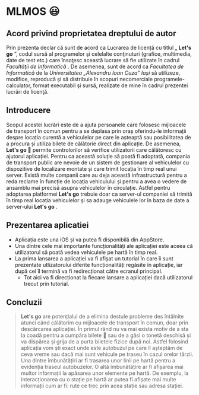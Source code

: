 # MLMOS   :smiley:
## Acord privind proprietatea dreptului de autor 
Prin prezenta declar că sunt de acord ca Lucrarea de licență cu titlul „ **Let's go** ”,
codul sursă al programelor şi celelalte conţinuturi (grafice, multimedia, date de test etc.)
care însoţesc această lucrare să fie utilizate în cadrul *Facultăţii de Informatică* .
De asemenea, sunt de acord ca *Facultatea de Informatică* de la *Universitatea
„Alexandru Ioan Cuza” Iași* să utilizeze, modifice, reproducă şi să distribuie în scopuri
necomerciale programele-calculator, format executabil şi sursă, realizate de mine în cadrul
prezentei lucrări de licenţă.

## Introducere
Scopul acestei lucrări este de a ajuta persoanele care folosesc mijloacele de transport
în comun pentru a se deplasa prin oraș oferindu-le informații despre locația curentă a
vehiculelor pe care le așteaptă sau posibilitatea de a procura și utiliza bilete de călătorie direct
din aplicație.
De asemenea, **Let's go :bus:** permite controlorilor să verifice utilizatorii care călătoresc
cu ajutorul aplicației.
Pentru ca această soluție să poată fi adoptată, compania de transport public are nevoie
de un sistem de gestionare al vehiculelor cu dispozitive de localizare montate și care
trimit locația în timp real unui server. Există multe companii care au deja această infrastructură
pentru a reda reclame în funcție de locația vehiculului și pentru a avea o vedere de ansamblu
mai precisă asupra vehiculelor în circulație. Astfel pentru adoptarea platformei **Let's go**
trebuie doar ca server-ul companiei să trimită în timp real locația
vehiculelor și sa adauge vehiculele lor în baza de date a server-ului **Let's go** .

## Prezentarea aplicatiei

- Aplicația este una iOS și va putea fi disponibilă din AppStore. 
- Una dintre cele mai importante funcționalități ale aplicației este aceea că utilizatorul
să poată vedea vehiculele pe hartă în timp real. 
- La prima lansarea a aplicației va fi afișat un tutorial în care îi sunt prezentate utlizatorului diferite funcționalități regăsite în aplicație, iar după cel îl termină	va fi redirecționat către ecranul principal. 
    - Tot aici va fi direcționat la fiecare lansare a aplicației dacă utilizatorul trecut prin tutorial.



## Concluzii

> **Let's go** are potențialul de a elimina destule probleme des întâlnite atunci când
călătorim cu mijloacele de transport în comun, doar prin descărcarea aplicației. În primul rând
nu va mai exista motiv de a sta la coadă pentru a cumpăra bilete :ticket: sau de a găsi o tonetă
deschisă și va dispărea și grija de a purta biletele fizice după noi.
Astfel folosind aplicația vom ști exact unde este autobuzul pe care îl așteptăm de ceva
vreme sau dacă mai sunt vehicule pe traseu în cazul orelor târzii.
Una dintre îmbunătățiri ar fi trasarea unor linii pe hartă pentru a evidenția traseul
autobuzelor. 
> O altă îmbunătățire ar fi afișarea mai multor informații la apăsarea unor elemente
pe hartă. De exemplu, la interacționarea cu o stație pe hartă ar putea fi afișate mai
multe informații cum ar fi: rute ce trec prin acea stație sau adresa stației.
